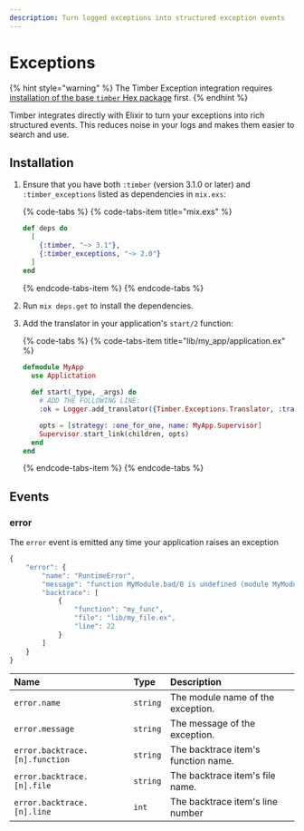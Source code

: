 ```yaml
---
description: Turn logged exceptions into structured exception events
---
```


# Exceptions

{% hint style="warning" %}
The Timber Exception integration requires [installation of the base `timber` Hex package](../#installation) first.
{% endhint %}

Timber integrates directly with Elixir to turn your exceptions into rich structured events. This reduces noise in your logs and makes them easier to search and use.

## Installation

1. Ensure that you have both `:timber` \(version 3.1.0 or later\) and `:timber_exceptions` listed as dependencies in `mix.exs`:  


   {% code-tabs %}
   {% code-tabs-item title="mix.exs" %}
   ```elixir
   def deps do
     [
       {:timber, "~> 3.1"},
       {:timber_exceptions, "~> 2.0"}
     ]
   end
   ```
   {% endcode-tabs-item %}
   {% endcode-tabs %}

2. Run `mix deps.get` to install the dependencies.
3. Add the translator in your application's `start/2` function:  


   {% code-tabs %}
   {% code-tabs-item title="lib/my\_app/application.ex" %}
   ```elixir
   defmodule MyApp
     use Applictation
  
     def start(_type, _args) do
       # ADD THE FOLLOWING LINE:
       :ok = Logger.add_translator({Timber.Exceptions.Translator, :translate})

       opts = [strategy: :one_for_one, name: MyApp.Supervisor]
       Supervisor.start_link(children, opts)
     end
   end
   ```
   {% endcode-tabs-item %}
   {% endcode-tabs %}

## Events

### error

The `error` event is emitted any time your application raises an exception

```javascript
{
    "error": {
        "name": "RuntimeError",
        "message": "function MyModule.bad/0 is undefined (module MyModule is not available)",
        "backtrace": [
            {
                "function": "my_func",
                "file": "lib/my_file.ex",
                "line": 22
            }
        ]
    }
}
```

| Name | Type | Description |
| :--- | :--- | :--- |
| `error.name` | `string` | The module name of the exception. |
| `error.message` | `string` | The message of the exception. |
| `error.backtrace.[n].function` | `string` | The backtrace item's function name. |
| `error.backtrace.[n].file` | `string` | The backtrace item's file name. |
| `error.backtrace.[n].line` | `int` | The backtrace item's line number |

